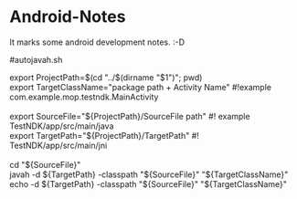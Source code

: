 # Android-Notes
It marks some android development notes. :-D

#autojavah.sh
<div><div>export ProjectPath=$(cd "../$(dirname "$1")"; pwd)</div><div>export TargetClassName="package path + Activity Name" #!example com.example.mop.testndk.MainActivity</div><div><br></div><div>export SourceFile="${ProjectPath}/SourceFile path" #! example TestNDK/app/src/main/java</div><div>export TargetPath="${ProjectPath}/TargetPath" #! TestNDK/app/src/main/jni</div><div><br></div><div>cd "${SourceFile}"</div><div>javah -d ${TargetPath} -classpath "${SourceFile}" "${TargetClassName}"</div><div>echo -d ${TargetPath} -classpath "${SourceFile}" "${TargetClassName}"</div></div>
